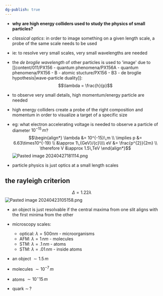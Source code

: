```yaml
---
dg-publish: true
---
```


- **why are high energy colliders used to study the physics of small particles?**
- *classical optics*: in order to image something on a given length scale, a probe of the same scale needs to be used
- ie: to resolve very small scales, very small wavelengths are needed
- the *de broglie wavelength* of other particles is used to 'image' due to [[content/011/PX156 - quantum phenomena/PX156A - quantum phenomena/PX156 - B - atomic stucture/PX156 - B3 - de broglie hypothesis\|wave-particle duality]]: 
$$\lambda = \frac{h}{p}$$
- to observe very small details, high momentum/energy particle are needed
- high energy colliders create a probe of the right composition and momentum in order to visualize a target of a specific size


- eg: what electron accelerating voltage is needed to observe a particle of diameter $10^{-15}\,m$?
$$\begin{align*}
	\lambda &= 10^{-15}\,m \\
	\implies p &= 6.63\times10^{-19} \\
	&\approx  1\,{GeV}/{c}\\\\
	eV &= \frac{p^{2}}{2m} \\
	\therefore V &\approx 1.5\,TeV
\end{align*}$$
![Pasted image 20240427181114.png](/img/user/pics/Pasted%20image%2020240427181114.png)
- particle physics is just optics at a small length scales

## the rayleigh criterion
$$\Delta = 1.22 \lambda$$
![Pasted image 20240423105158.png](/img/user/pics/Pasted%20image%2020240423105158.png)
- an object is just resolvable if the central maxima from one slit aligns with the first minima from the other

- microscopy scales:
	- optical: $\lambda=500nm$ - microorganisms
	- AFM: $\lambda =1\,nm$ - molecules
	- STM: $\lambda=.1\,nm$ - atoms
	- STM: $\lambda=.01\,nm$ - inside atoms

- an object $\sim1.5\,m$
- molecules $\sim10^{-7}\,m$
- atoms $\sim 10^-15\,m$
- quark $\sim \, ?$
